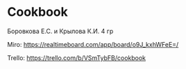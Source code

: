 # Cookbook

Боровкова Е.С. и Крылова К.И. 4 гр

Miro: https://realtimeboard.com/app/board/o9J_kxhWFeE=/

Trello: https://trello.com/b/VSmTybFB/cookbook

